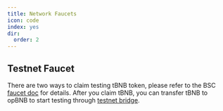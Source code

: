 ```yaml
---
title: Network Faucets
icon: code
index: yes
dir:
  order: 2
---
```



## Testnet Faucet

There are two ways to claim testing tBNB token, please refer to the BSC [faucet doc](https://docs.bnbchain.org/docs/bsc-faucet) for details. After you claim tBNB, you can transfer tBNB to opBNB to start testing through [testnet bridge](https://opbnb-testnet-bridge.bnbchain.org).

